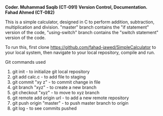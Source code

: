 **Coder. Muhammad Saqib (CT-091)**
**Version Control, Documentation. Fahad Ahmed (CT-082)**

This is a simple calculator, designed in C to perform addition, subtraction, multiplication and division.
"master" branch contains the "if statement" version of the code,
"using-switch" branch contains the "switch statement" version of the code.

To run this,
first clone https://github.com/fahad-jawed/SimpleCalculator to your local system, then navigate to your local repository, compile and run.

Git commands used

1. git init - to initialize git local repository
2. git add calc.c - to add file to staging
3. git commit "xy z" - to commit change in file
4. git branch "xyz" - to create a new branch
5. git checkout "xyz" - to move to xyz branch
6. git remote add origin url - to add a new remote repository
7. git push origin "master" - to push master branch to origin
8. git log - to see commits pushed
